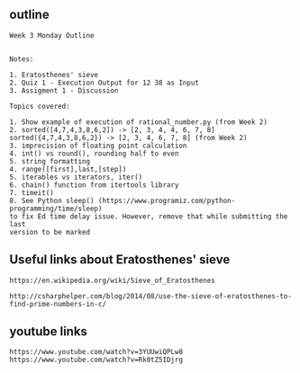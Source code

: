 ## outline

    Week 3 Monday Outline


    Notes:

    1. Eratosthenes' sieve
    2. Quiz 1 - Execution Output for 12 38 as Input
    3. Assigment 1 - Discussion

    Topics covered:

    1. Show example of execution of rational_number.py (from Week 2)
    2. sorted([4,7,4,3,8,6,2]) -> [2, 3, 4, 4, 6, 7, 8] 
    sorted({4,7,4,3,8,6,2}) -> [2, 3, 4, 6, 7, 8] (from Week 2)
    3. imprecision of floating point calculation
    4. int() vs round(), rounding half to even
    5. string formatting
    4. range([first],last,[step])
    5. iterables vs iterators, iter()
    6. chain() function from itertools library
    7. timeit()
    8. See Python sleep() (https://www.programiz.com/python-programming/time/sleep)
    to fix Ed time delay issue. However, remove that while submitting the last
    version to be marked

## Useful links about Eratosthenes' sieve

    https://en.wikipedia.org/wiki/Sieve_of_Eratosthenes

    http://csharphelper.com/blog/2014/08/use-the-sieve-of-eratosthenes-to-find-prime-numbers-in-c/

## youtube links

    https://www.youtube.com/watch?v=3YUUwiQPLw8
    https://www.youtube.com/watch?v=Rk0tZ5IDjrg

